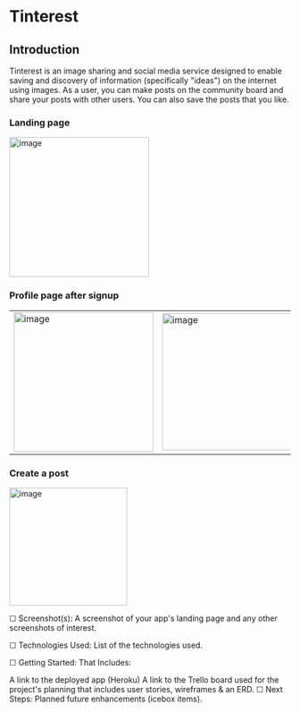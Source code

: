 # Tinterest

## Introduction

Tinterest is an image sharing and social media service designed to enable saving and discovery of information (specifically "ideas") on the internet using images. As a user, you can make posts on the community board and share your posts with other users. You can also save the posts that you like.

### Landing page
<img width="250" alt="image" src="https://user-images.githubusercontent.com/91228440/178106730-4a1649bc-74d7-4b46-9ab2-d9420d7bd95d.png">

### Profile page after signup
<table>
  <tr>
    <td><img width="250" alt="image" src="https://user-images.githubusercontent.com/91228440/178106763-3bc8ba1f-f5df-4f55-a2da-05ef437b3475.png"></td>
    <td><img width="245" alt="image" src="https://user-images.githubusercontent.com/91228440/178106957-aea2fac8-7cbb-408d-af13-329b340dae06.png"></td
  </tr>
</table>

### Create a post
<img width="211" alt="image" src="https://user-images.githubusercontent.com/91228440/178106919-82b3b0a5-ab2e-4866-a3c0-ff5ea9dcb3b3.png">




☐ Screenshot(s): A screenshot of your app's landing page and any other screenshots of interest.

☐ Technologies Used: List of the technologies used.

☐ Getting Started: That Includes:

A link to the deployed app (Heroku)
A link to the Trello board used for the project's planning that includes user stories, wireframes & an ERD.
☐ Next Steps: Planned future enhancements (icebox items).
